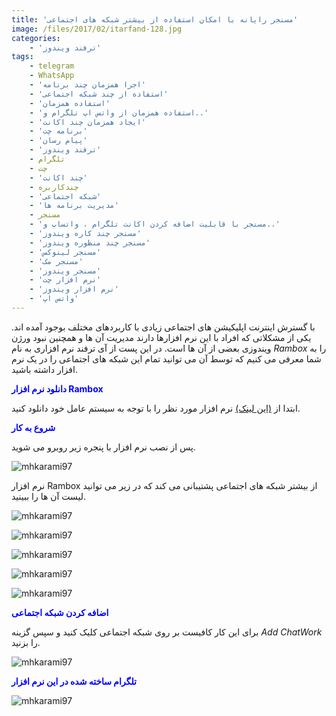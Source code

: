 ```yaml
---
title: 'مسنجر رایانه با امکان استفاده از بیشتر شبکه های اجتماعی'
image: /files/2017/02/itarfand-128.jpg
categories:
    - 'ترفند ویندوز'
tags:
    - telegram
    - WhatsApp
    - 'اجرا همزمان چند برنامه'
    - 'استفاده از چند شبکه اجتماعی'
    - 'استفاده همزمان'
    - 'استفاده همزمان از واتس اپ تلگرام و..'
    - 'ایجاد همزمان چند اکانت'
    - 'برنامه چت'
    - 'پیام رسان'
    - 'ترفند ویندوز'
    - تلگرام
    - چت
    - 'چند اکانت'
    - چندکاربره
    - 'شبکه اجتماعی'
    - 'مدیریت برنامه ها'
    - مسنجر
    - 'مسنجر با قابلیت اضافه کردن اکانت تلگرام ، واتساپ و..'
    - 'مسنجر چند کاره ویندوز'
    - 'مسنجر چند منظوره ویندوز'
    - 'مسنجر لینوکس'
    - 'مسنجر مک'
    - 'مسنجر ویندوز'
    - 'نرم افزار چت'
    - 'نرم افزار ویندوز'
    - 'واتس اپ'
---
```


با گسترش اینترنت اپلیکیشن های اجتماعی زیادی با کاربردهای مختلف بوجود آمده اند. یکی از مشکلاتی که افراد با این نرم افزارها دارند مدیریت آن ها و همچنین نبود ورژن ویندوزی بعضی از آن ها است. در این پست از آی ترفند نرم افزاری به نام *Rambox* را به شما معرفی می کنیم که توسط آن می توانید تمام این شبکه های اجتماعی را در یک نرم افزار داشته باشید.

<span style="color: #0000ff;">**دانلود نرم افزار Rambox**</span>

ابتدا از [(این لینک)](http://rambox.pro/#download) نرم افزار مورد نظر را با توجه به سیستم عامل خود دانلود کنید.

<span style="color: #0000ff;">**شروع به کار**</span>

پس از نصب نرم افزار با پنجره زیر روبرو می شوید.

![mhkarami97](/files/2017/02/itarfand-121.jpg)

نرم افزار Rambox از بیشتر شبکه های اجتماعی پشتیبانی می کند که در زیر می توانید لیست آن ها را ببینید.

![mhkarami97](/files/2017/02/itarfand-122.jpg)

![mhkarami97](/files/2017/02/itarfand-123.jpg)

![mhkarami97](/files/2017/02/itarfand-124.jpg)

![mhkarami97](/files/2017/02/itarfand-125.jpg)

![mhkarami97](/files/2017/02/itarfand-126.jpg)

<span style="color: #0000ff;">**اضافه کردن شبکه اجتماعی**</span>

برای این کار کافیست بر روی شبکه اجتماعی کلیک کنید و سپس گزینه *Add ChatWork* را بزنید.

![mhkarami97](/files/2017/02/itarfand-127-1.jpg)

<span style="color: #0000ff;">**تلگرام ساخته شده در این نرم افزار**</span>

![mhkarami97](/files/2017/02/itarfand-127.jpg)